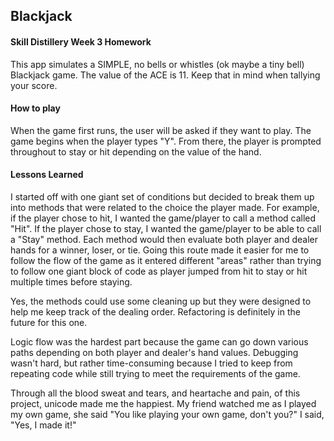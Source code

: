 ## Blackjack

#### Skill Distillery Week 3 Homework
This app simulates a SIMPLE, no bells or whistles (ok maybe a tiny bell) Blackjack game.
The value of the ACE is 11.  Keep that in mind when tallying your score.

#### How to play
When the game first runs, the user will be asked if they want to play.  The game
begins when the player types "Y".  From there, the player is prompted throughout
to stay or hit depending on the value of the hand.

#### Lessons Learned
I started off with one giant set of conditions but decided to break them up into
methods that were related to the choice the player made.  For example, if the player
chose to hit, I wanted the game/player to call a method called "Hit".  If the player
chose to stay, I wanted the game/player to be able to call a "Stay" method. Each
method would then evaluate both player and dealer hands for a winner, loser, or tie.
Going this route made it easier for me to follow the flow of the game as it entered
different "areas" rather than trying to follow one giant block of code as player
jumped from hit to stay or hit multiple times before staying.  

Yes, the methods could use some cleaning up but they were designed to help me keep
track of the dealing order.  Refactoring is definitely in the future for this one.

Logic flow was the hardest part because the game can go down various paths
depending on both player and dealer's hand values.  Debugging wasn't hard, but
rather time-consuming because I tried to keep from repeating code while still trying
to meet the requirements of the game.

Through all the blood sweat and tears, and heartache and pain, of this project, unicode made me the happiest.  My friend watched me as I played my own game, she said "You like playing
your own game, don't you?"  I said, "Yes, I made it!"
